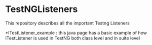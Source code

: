 # TestNGListeners
  
  This repository describes all the important Testng Listeners
  
  
   *ITestListener_example : this java page has a basic example of how ITestListener is used in TestNG both class level and in suite level
